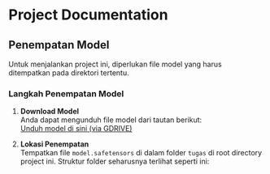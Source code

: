 # Project Documentation

## **Penempatan Model**

Untuk menjalankan project ini, diperlukan file model yang harus ditempatkan pada direktori tertentu.

### **Langkah Penempatan Model**

1. **Download Model**  
   Anda dapat mengunduh file model dari tautan berikut:  
   [Unduh model di sini (via GDRIVE)](https://drive.google.com/file/d/1PKJvXU39pzBBc_x2v3vtdCPUPiE31Vrt/view?usp=sharing)

2. **Lokasi Penempatan**  
   Tempatkan file `model.safetensors` di dalam folder `tugas` di root directory project ini. Struktur folder seharusnya terlihat seperti ini:
   
